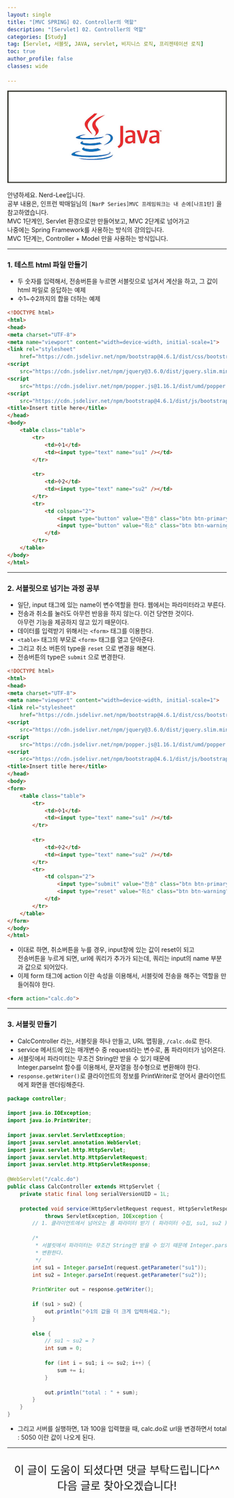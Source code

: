 ```yaml
---
layout: single
title: "[MVC SPRING] 02. Controller의 역할"
description: "[Servlet] 02. Controller의 역할"
categories: [Study]
tag: [Servlet, 서블릿, JAVA, servlet, 비지니스 로직, 프리젠테이션 로직]
toc: true
author_profile: false
classes: wide

---
```


![](/assets/img/etc/java.jpg)

안녕하세요. Nerd-Lee입니다.<br>
공부 내용은, 인프런 박매일님의
`[NarP Series]MVC 프레임워크는 내 손에[나프1탄]` 을 참고하였습니다.<br>
MVC 1단계인, Servlet 환경으로만 만들어보고, MVC 2단계로 넘어가고<br>
나중에는 Spring Framework를 사용하는 방식의 강의입니다.<br>
MVC 1단계는, Controller + Model 만을 사용하는 방식입니다.

---

### 1. 테스트 html 파일 만들기

- 두 숫자를 입력해서, 전송버튼을 누르면 서블릿으로 넘겨서 계산을 하고, 그 값이 html 파일로 응답하는 예제
- 수1~수2까지의 합을 더하는 예제

```html
<!DOCTYPE html>
<html>
<head>
<meta charset="UTF-8">
<meta name="viewport" content="width=device-width, initial-scale=1">
<link rel="stylesheet"
	href="https://cdn.jsdelivr.net/npm/bootstrap@4.6.1/dist/css/bootstrap.min.css">
<script
	src="https://cdn.jsdelivr.net/npm/jquery@3.6.0/dist/jquery.slim.min.js"></script>
<script
	src="https://cdn.jsdelivr.net/npm/popper.js@1.16.1/dist/umd/popper.min.js"></script>
<script
	src="https://cdn.jsdelivr.net/npm/bootstrap@4.6.1/dist/js/bootstrap.bundle.min.js"></script>
<title>Insert title here</title>
</head>
<body>
	<table class="table">
		<tr>
			<td>수1</td>
			<td><input type="text" name="su1" /></td>
		</tr>

		<tr>
			<td>수2</td>
			<td><input type="text" name="su2" /></td>
		</tr>
		<tr>
			<td colspan="2">
				<input type="button" value="전송" class="btn btn-primary"/>
				<input type="button" value="취소" class="btn btn-warning"/>
			</td>
		</tr>
	</table>
</body>
</html>
```

---

### 2. 서블릿으로 넘기는 과정 공부

- 일단, input 태그에 있는 name이 변수역할을 한다. 웹에서는 파라미터라고 부른다.
- 전송과 취소를 눌러도 아무런 반응을 하지 않는다. 이건 당연한 것이다.<br>
아무런 기능을 제공하지 않고 있기 때문이다.
- 데이터를 입력받기 위해서는 `<form>` 태그를 이용한다.
- `<table>` 태그의 부모로 `<form>` 태그를 열고 닫아준다.
- 그리고 취소 버튼의 type을 `reset` 으로 변경을 해본다.
- 전송버튼의 type은 `submit` 으로 변경한다.

```html
<!DOCTYPE html>
<html>
<head>
<meta charset="UTF-8">
<meta name="viewport" content="width=device-width, initial-scale=1">
<link rel="stylesheet"
	href="https://cdn.jsdelivr.net/npm/bootstrap@4.6.1/dist/css/bootstrap.min.css">
<script
	src="https://cdn.jsdelivr.net/npm/jquery@3.6.0/dist/jquery.slim.min.js"></script>
<script
	src="https://cdn.jsdelivr.net/npm/popper.js@1.16.1/dist/umd/popper.min.js"></script>
<script
	src="https://cdn.jsdelivr.net/npm/bootstrap@4.6.1/dist/js/bootstrap.bundle.min.js"></script>
<title>Insert title here</title>
</head>
<body>
<form>
	<table class="table">
		<tr>
			<td>수1</td>
			<td><input type="text" name="su1" /></td>
		</tr>

		<tr>
			<td>수2</td>
			<td><input type="text" name="su2" /></td>
		</tr>
		<tr>
			<td colspan="2">
				<input type="submit" value="전송" class="btn btn-primary"/>
				<input type="reset" value="취소" class="btn btn-warning"/>
			</td>
		</tr>
	</table>
</form>
</body>
</html>
```

- 이대로 하면, 취소버튼을 누를 경우, input창에 있는 값이 reset이 되고<br>
전송버튼을 누르게 되면, url에 쿼리가 추가가 되는데, 쿼리는 input의 name 부분과 값으로 되어있다.
- 이제 form 태그에 action 이란 속성을 이용해서, 서블릿에 전송을 해주는 역할을 만들어줘야 한다.

```html
<form action="calc.do">
```

---

### 3. 서블릿 만들기

- CalcController 라는, 서블릿을 하나 만들고, URL 맵핑을, `/calc.do`로 한다.
- service 메서드에 있는 매개변수 중 request라는 변수로, 폼 파라미터가 넘어온다.
- 서블릿에서 파라미터는 무조건 String만 받을 수 있기 때문에<br>
Integer.parseInt 함수를 이용해서, 문자열을 정수형으로 변환해야 한다.
- `response.getWriter()`로 클라이언트의 정보를 PrintWriter로 얻어서 클라이언트에게 화면을 렌더링해준다.

```java
package controller;

import java.io.IOException;
import java.io.PrintWriter;

import javax.servlet.ServletException;
import javax.servlet.annotation.WebServlet;
import javax.servlet.http.HttpServlet;
import javax.servlet.http.HttpServletRequest;
import javax.servlet.http.HttpServletResponse;

@WebServlet("/calc.do")
public class CalcController extends HttpServlet {
	private static final long serialVersionUID = 1L;

	protected void service(HttpServletRequest request, HttpServletResponse response)
			throws ServletException, IOException {
		// 1. 클라이언트에서 넘어오는 폼 파라미터 받기 ( 파라미터 수집, su1, su2 )

		/*
		 * 서블릿에서 파라미터는 무조건 String만 받을 수 있기 때문에 Integer.parseInt 함수를 사용해서 문자열을 정수형으로
		 * 변환한다.
		 */
		int su1 = Integer.parseInt(request.getParameter("su1"));
		int su2 = Integer.parseInt(request.getParameter("su2"));
		
		PrintWriter out = response.getWriter();
		
		if (su1 > su2) {
			out.println("수1의 값을 더 크게 입력하세요.");
		}

		else {
			// su1 ~ su2 = ?
			int sum = 0;

			for (int i = su1; i <= su2; i++) {
				sum += i;
			}

			out.println("total : " + sum);
		}
	}
}
```

- 그리고 서버를 실행하면, 1과 100을 입력했을 때, calc.do로 url을 변경하면서
total : 5050 이란 값이 나오게 된다.

---

<br>

<div style="font-size:25px; text-align:center">
이 글이 도움이 되셨다면 댓글 부탁드립니다^^<br>
다음 글로 찾아오겠습니다!

</div>
